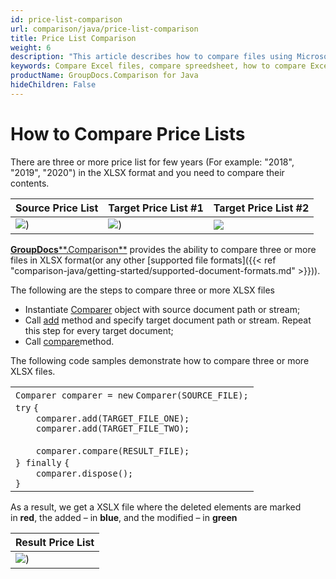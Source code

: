 ```yaml
---
id: price-list-comparison
url: comparison/java/price-list-comparison
title: Price List Comparison
weight: 6
description: "This article describes how to compare files using Microsoft Excel feature and GroupDocs.Comparison API for Java. You will also learn how to compare two or more tables and get the difference in files"
keywords: Compare Excel files, compare spreedsheet, how to compare Excel files
productName: GroupDocs.Comparison for Java
hideChildren: False
---
```

# How to Compare Price Lists

There are three or more price list for few years (For example: "2018", "2019", "2020") in the XLSX format and you need to compare their contents.

  

| Source Price List | Target Price List #1 | Target Price List #2 |
| --- | --- | --- |
| ![](comparison-java/images/price-list-comparison.png)) | ![](comparison-java/images/price-list-comparison_1.png)) | ![](comparison-java/images/price-list-comparison_2.png)

[**GroupDocs****.Comparison**](https://products.groupdocs.com/comparison/java) provides the ability to compare three or more files in XLSX format(or any other [supported file formats]({{< ref "comparison-java/getting-started/supported-document-formats.md" >}})).

The following are the steps to compare three or more XLSX files

*   Instantiate [Comparer](https://apireference.groupdocs.com/comparison/java/com.groupdocs.comparison/Comparer) object with source document path or stream;
*   Call [add](https://apireference.groupdocs.com/comparison/java/com.groupdocs.comparison/Comparer#add(java.lang.String)) method and specify target document path or stream. Repeat this step for every target document;
*   Call [compare](https://apireference.groupdocs.com/comparison/java/com.groupdocs.comparison/Comparer#compare(java.lang.String))method.

The following code samples demonstrate how to compare three or more XLSX files.

<table class="confluenceTable"><tbody><tr><td class="confluenceTd"><div class="container" title="Hint: double-click to select code"><div class="line number1 index0 alt2"><code class="java plain">Comparer comparer = </code><code class="java keyword">new</code> <code class="java plain">Comparer(SOURCE_FILE);</code></div><div class="line number2 index1 alt1"><code class="java keyword">try</code> <code class="java plain">{</code></div><div class="line number3 index2 alt2"><code class="java spaces">&nbsp;&nbsp;&nbsp;&nbsp;</code><code class="java plain">comparer.add(TARGET_FILE_ONE);</code></div><div class="line number4 index3 alt1"><code class="java spaces">&nbsp;&nbsp;&nbsp;&nbsp;</code><code class="java plain">comparer.add(TARGET_FILE_TWO);</code></div><div class="line number5 index4 alt2">&nbsp;</div><div class="line number6 index5 alt1"><code class="java spaces">&nbsp;&nbsp;&nbsp;&nbsp;</code><code class="java plain">comparer.compare(RESULT_FILE);</code></div><div class="line number7 index6 alt2"><code class="java plain">} </code><code class="java keyword">finally</code> <code class="java plain">{</code></div><div class="line number8 index7 alt1"><code class="java spaces">&nbsp;&nbsp;&nbsp;&nbsp;</code><code class="java plain">comparer.dispose();</code></div><div class="line number9 index8 alt2"><code class="java plain">}</code></div></div></td></tr></tbody></table>

As a result, we get a XSLX file where the deleted elements are marked in **red**, the added – in **blue**, and the modified – in **green**

| Result Price List |
| --- |
| ![](comparison-java/images/price-list-comparison_3.png)) 
